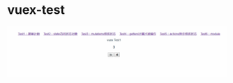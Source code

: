 # vuex-test

![输入图片说明](https://github.com/LWD8/Vue-Exercise/blob/master/vuex-test/src/assets/vuextext.gif?raw=true"在这里输入图片标题")

